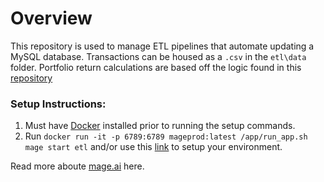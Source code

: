 # Overview
This repository is used to manage ETL pipelines that automate updating a MySQL database. Transactions can be housed as a `.csv` in the `etl\data` folder. Portfolio return calculations are based off the logic found in this [repository](https://github.com/ldt9/Portfolio-Tearsheet-Return-Generator/blob/main/Portfolio_Tear_Sheet_Generator_with_Sector_Performace.ipynb)

### Setup Instructions:
1. Must have [Docker](https://docs.docker.com/get-docker/) installed prior to running the setup commands.
2. Run `docker run -it -p 6789:6789 mageprod:latest /app/run_app.sh mage start etl` and/or use this [link](https://docs.mage.ai/production/ci-cd/local-cloud/repository-setup) to setup your environment.

Read more aboute [mage.ai](https://github.com/mage-ai/mage-ai/tree/master) here.
